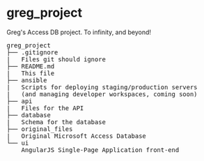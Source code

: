 greg_project
============

Greg's Access DB project. To infinity, and beyond!

<pre>
greg_project
├── .gitignore
|   Files git should ignore
├── README.md
|   This file
├── ansible
|   Scripts for deploying staging/production servers
|   (and managing developer workspaces, coming soon)
├── api
|   Files for the API
├── database
|   Schema for the database
├── original_files
|   Original Microsoft Access Database
└── ui
    AngularJS Single-Page Application front-end
</pre>
